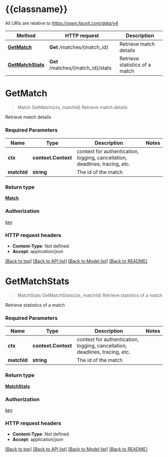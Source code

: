 # {{classname}}

All URIs are relative to *https://open.faceit.com/data/v4*

Method | HTTP request | Description
------------- | ------------- | -------------
[**GetMatch**](MatchesApi.md#GetMatch) | **Get** /matches/{match_id} | Retrieve match details
[**GetMatchStats**](MatchesApi.md#GetMatchStats) | **Get** /matches/{match_id}/stats | Retrieve statistics of a match

# **GetMatch**
> Match GetMatch(ctx, matchId)
Retrieve match details

Retrieve match details

### Required Parameters

Name | Type | Description  | Notes
------------- | ------------- | ------------- | -------------
 **ctx** | **context.Context** | context for authentication, logging, cancellation, deadlines, tracing, etc.
  **matchId** | **string**| The id of the match | 

### Return type

[**Match**](Match.md)

### Authorization

[key](../README.md#key)

### HTTP request headers

 - **Content-Type**: Not defined
 - **Accept**: application/json

[[Back to top]](#) [[Back to API list]](../README.md#documentation-for-api-endpoints) [[Back to Model list]](../README.md#documentation-for-models) [[Back to README]](../README.md)

# **GetMatchStats**
> MatchStats GetMatchStats(ctx, matchId)
Retrieve statistics of a match

Retrieve statistics of a match

### Required Parameters

Name | Type | Description  | Notes
------------- | ------------- | ------------- | -------------
 **ctx** | **context.Context** | context for authentication, logging, cancellation, deadlines, tracing, etc.
  **matchId** | **string**| The id of the match | 

### Return type

[**MatchStats**](MatchStats.md)

### Authorization

[key](../README.md#key)

### HTTP request headers

 - **Content-Type**: Not defined
 - **Accept**: application/json

[[Back to top]](#) [[Back to API list]](../README.md#documentation-for-api-endpoints) [[Back to Model list]](../README.md#documentation-for-models) [[Back to README]](../README.md)

